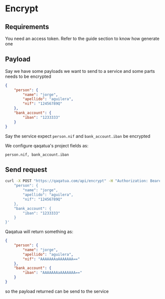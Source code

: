 # Encrypt

## Requirements

You need an access token. Refer to the guide section to know how generate one

## Payload

Say we have some payloads we want to send to a service and some parts needs to be encrypted

```json
{
    "person": {
        "name": "jorge",
        "apellido": "aguilera",
        "nif": "12456789Q"
    },
    "bank_account": {
        "iban": "1233333"
    }
}
```

Say the service expect `person.nif` and `bank_account.iban` be encrypted

We configure qaqatua's project fields as:

`person.nif, bank_account.iban`

## Send request

```bash
curl -X POST "https://qaqatua.com/api/encrypt" -H "Authorization: Bearer <your_token>" -d '{
    "person": {
        "name": "jorge",
        "apellido": "aguilera",
        "nif": "12456789Q"
    },
    "bank_account": {
        "iban": "1233333"
    }
}'
```

Qaqatua will return something as:

```json
{
    "person": {
        "name": "jorge",
        "apellido": "aguilera",
        "nif": "AAAAAAAaAAAAAAA=="
    },
    "bank_account": {
        "iban": "AAAAAAAaAAAAAAA=="
    }
}
```

so the payload returned can be send to the service
